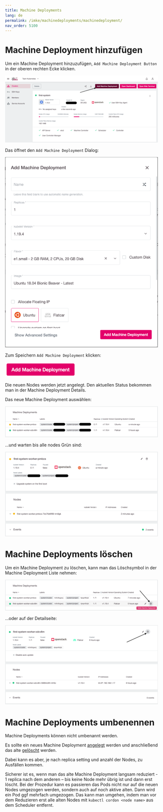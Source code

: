 ```yaml
---
title: Machine Deployments
lang: de
permalink: /imke/machinedeployments/machinedeployment/
nav_order: 5100
---
```


# Machine Deployment hinzufügen

Um ein Machine Deployment hinzuzufügen, `Add Machine Deployment Button` in der oberen rechten Ecke klicken.

![add_node_deployment](add_nodedep.png)

Das öffnet den  `Add Machine Deployment` Dialog:

![add_dialog](add_dialog.png)

Zum Speichern `Add Machine Deployment` klicken:

![add_button](add_button.png)

Die neuen Nodes werden jetzt angelegt. Den aktuellen Status bekommen man in der Machine Deployment Details.  

Das neue Machine Deployment auswählen:

![node_deployment_overview](node_deployment_overview.png)

…und warten bis alle nodes Grün sind:

![node_deployment_status](node_deployment_status.png)

# Machine Deployments löschen

Um ein Machine Deployment zu löschen, kann man das Löschsymbol in der Machine Deployment Liste nehmen:

![delete_from_list](delete_from_list.png)

…oder auf der Detailseite:

![delete_from_details](delete_from_details.png)

# Machine Deployments umbenennen

Machine Deployments können nicht umbenannt werden.

Es sollte ein neues Machine Deployment [angelegt](#node-deployment-hinzufgen) werden und anschließend das alte [gelöscht](#node-deployments-lschen) werden.

Dabei kann es aber, je nach replica setting und anzahl der Nodes, zu Ausfällen kommen.

Sicherer ist es, wenn man das alte Machine Deployment langsam reduziert - 1 replica nach dem anderen – bis keine Node mehr übrig ist und dann erst löscht. Bei der Prozedur kann es passieren das Pods nicht nur auf die neuen Nodes umgezogen werden, sondern auch auf noch aktive alten. Dann wird ein Pod ggf mehrfach umgezogen. Das kann man umgehen, indem man vor dem Reduzieren erst alle alten Nodes mit `kubectl cordon <node name>` aus dem Scheduler entfernt.
